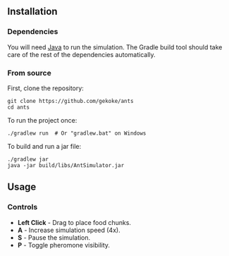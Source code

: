 ## Installation

### Dependencies
You will need [Java](https://www.java.com/en/download/) to run the simulation. The Gradle build tool
should take care of the rest of the dependencies automatically.

### From source
First, clone the repository:
```shell
git clone https://github.com/gekoke/ants
cd ants
```
To run the project once:
```shell
./gradlew run  # Or "gradlew.bat" on Windows
```

To build and run a jar file:
```shell
./gradlew jar
java -jar build/libs/AntSimulator.jar
```

## Usage

### Controls
- **Left Click** - Drag to place food chunks.
- **A** - Increase simulation speed (4x).
- **S** - Pause the simulation.
- **P** - Toggle pheromone visibility.
